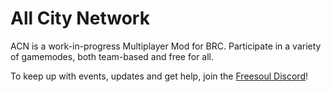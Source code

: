 # All City Network

ACN is a work-in-progress Multiplayer Mod for BRC. Participate in a variety of gamemodes, both team-based and free for all.

To keep up with events, updates and get help, join the [Freesoul Discord](https://discord.com/invite/freesoulbrc)!

